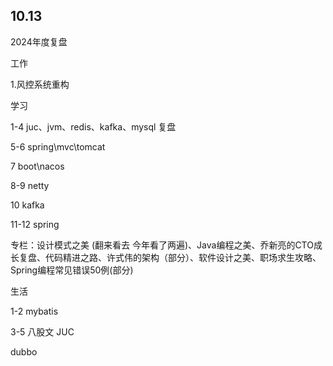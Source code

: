 ## 10.13

2024年度复盘



工作

1.风控系统重构 

学习

1-4 juc、jvm、redis、kafka、mysql 复盘

5-6  spring\mvc\tomcat

7  boot\nacos  

8-9 netty

10 kafka

11-12 spring



专栏：设计模式之美 (翻来看去 今年看了两遍)、Java编程之美、乔新亮的CTO成长复盘、代码精进之路、许式伟的架构（部分）、软件设计之美、职场求生攻略、Spring编程常见错误50例(部分)



生活







1-2 mybatis 

3-5 八股文 JUC

dubbo
